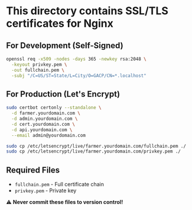 # This directory contains SSL/TLS certificates for Nginx

## For Development (Self-Signed)
```bash
openssl req -x509 -nodes -days 365 -newkey rsa:2048 \
  -keyout privkey.pem \
  -out fullchain.pem \
  -subj "/C=US/ST=State/L=City/O=GACP/CN=*.localhost"
```

## For Production (Let's Encrypt)
```bash
sudo certbot certonly --standalone \
  -d farmer.yourdomain.com \
  -d admin.yourdomain.com \
  -d cert.yourdomain.com \
  -d api.yourdomain.com \
  --email admin@yourdomain.com

sudo cp /etc/letsencrypt/live/farmer.yourdomain.com/fullchain.pem ./
sudo cp /etc/letsencrypt/live/farmer.yourdomain.com/privkey.pem ./
```

## Required Files
- `fullchain.pem` - Full certificate chain
- `privkey.pem` - Private key

⚠️ **Never commit these files to version control!**
